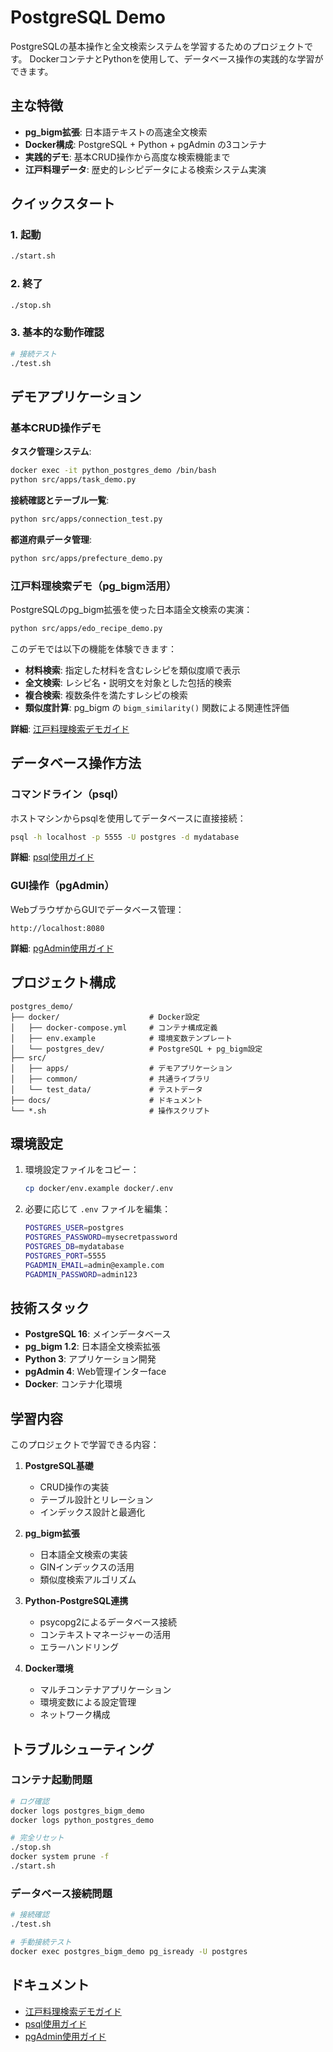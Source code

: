 # PostgreSQL Demo

PostgreSQLの基本操作と全文検索システムを学習するためのプロジェクトです。
DockerコンテナとPythonを使用して、データベース操作の実践的な学習ができます。

## 主な特徴

- **pg_bigm拡張**: 日本語テキストの高速全文検索
- **Docker構成**: PostgreSQL + Python + pgAdmin の3コンテナ
- **実践的デモ**: 基本CRUD操作から高度な検索機能まで
- **江戸料理データ**: 歴史的レシピデータによる検索システム実演

## クイックスタート

### 1. 起動

```bash
./start.sh
```

### 2. 終了

```bash
./stop.sh
```

### 3. 基本的な動作確認

```bash
# 接続テスト
./test.sh
```

## デモアプリケーション

### 基本CRUD操作デモ

**タスク管理システム**:
```bash
docker exec -it python_postgres_demo /bin/bash
python src/apps/task_demo.py
```

**接続確認とテーブル一覧**:
```bash
python src/apps/connection_test.py
```

**都道府県データ管理**:
```bash
python src/apps/prefecture_demo.py
```

### 江戸料理検索デモ（pg_bigm活用）

PostgreSQLのpg_bigm拡張を使った日本語全文検索の実演：

```bash
python src/apps/edo_recipe_demo.py
```

このデモでは以下の機能を体験できます：
- **材料検索**: 指定した材料を含むレシピを類似度順で表示
- **全文検索**: レシピ名・説明文を対象とした包括的検索  
- **複合検索**: 複数条件を満たすレシピの検索
- **類似度計算**: pg_bigm の `bigm_similarity()` 関数による関連性評価

**詳細**: [江戸料理検索デモガイド](./docs/edo_recipe_demo.md)

## データベース操作方法

### コマンドライン（psql）

ホストマシンからpsqlを使用してデータベースに直接接続：

```bash
psql -h localhost -p 5555 -U postgres -d mydatabase
```

**詳細**: [psql使用ガイド](./docs/psql_usage.md)

### GUI操作（pgAdmin）

WebブラウザからGUIでデータベース管理：

```
http://localhost:8080
```

**詳細**: [pgAdmin使用ガイド](./docs/pgadmin_usage.md)

## プロジェクト構成

```
postgres_demo/
├── docker/                    # Docker設定
│   ├── docker-compose.yml     # コンテナ構成定義
│   ├── env.example            # 環境変数テンプレート
│   └── postgres_dev/          # PostgreSQL + pg_bigm設定
├── src/
│   ├── apps/                  # デモアプリケーション
│   ├── common/                # 共通ライブラリ
│   └── test_data/             # テストデータ
├── docs/                      # ドキュメント
└── *.sh                       # 操作スクリプト
```

## 環境設定

1. 環境設定ファイルをコピー：
   ```bash
   cp docker/env.example docker/.env
   ```

2. 必要に応じて `.env` ファイルを編集：
   ```bash
   POSTGRES_USER=postgres
   POSTGRES_PASSWORD=mysecretpassword
   POSTGRES_DB=mydatabase
   POSTGRES_PORT=5555
   PGADMIN_EMAIL=admin@example.com
   PGADMIN_PASSWORD=admin123
   ```

## 技術スタック

- **PostgreSQL 16**: メインデータベース
- **pg_bigm 1.2**: 日本語全文検索拡張
- **Python 3**: アプリケーション開発
- **pgAdmin 4**: Web管理インターface
- **Docker**: コンテナ化環境

## 学習内容

このプロジェクトで学習できる内容：

1. **PostgreSQL基礎**
   - CRUD操作の実装
   - テーブル設計とリレーション
   - インデックス設計と最適化

2. **pg_bigm拡張**
   - 日本語全文検索の実装
   - GINインデックスの活用
   - 類似度検索アルゴリズム

3. **Python-PostgreSQL連携**
   - psycopg2によるデータベース接続
   - コンテキストマネージャーの活用
   - エラーハンドリング

4. **Docker環境**
   - マルチコンテナアプリケーション
   - 環境変数による設定管理
   - ネットワーク構成

## トラブルシューティング

### コンテナ起動問題

```bash
# ログ確認
docker logs postgres_bigm_demo
docker logs python_postgres_demo

# 完全リセット
./stop.sh
docker system prune -f
./start.sh
```

### データベース接続問題

```bash
# 接続確認
./test.sh

# 手動接続テスト
docker exec postgres_bigm_demo pg_isready -U postgres
```

## ドキュメント

- [江戸料理検索デモガイド](./docs/edo_recipe_demo.md)
- [psql使用ガイド](./docs/psql_usage.md)
- [pgAdmin使用ガイド](./docs/pgadmin_usage.md)